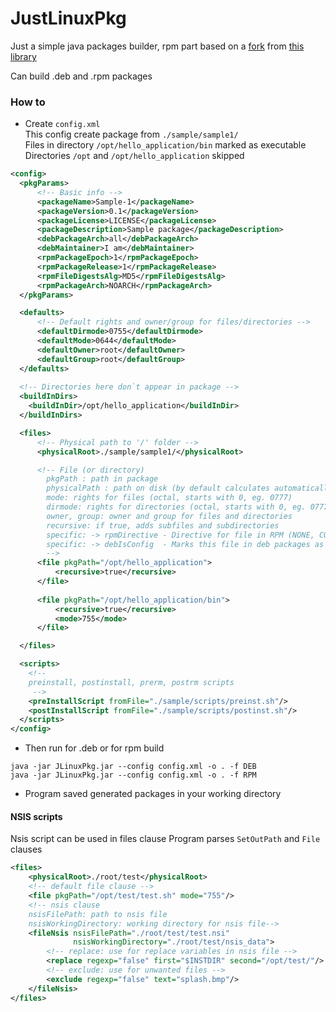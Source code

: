 # JustLinuxPkg
Just a simple java packages builder, rpm part based on a [fork](https://github.com/weoses/redline) from [this library](https://github.com/craigwblake/redline) 

Can build .deb and .rpm packages


### How to

* Create ``config.xml``  
This config create package from ``./sample/sample1/``  
Files in directory ``/opt/hello_application/bin`` marked as executable  
Directories ``/opt`` and ``/opt/hello_application`` skipped

```xml
<config>
  <pkgParams>
      <!-- Basic info -->
      <packageName>Sample-1</packageName>
      <packageVersion>0.1</packageVersion>
      <packageLicense>LICENSE</packageLicense>
      <packageDescription>Sample package</packageDescription>
      <debPackageArch>all</debPackageArch>
      <debMaintainer>I am</debMaintainer>
      <rpmPackageEpoch>1</rpmPackageEpoch>
      <rpmPackageRelease>1</rpmPackageRelease>
      <rpmFileDigestsAlg>MD5</rpmFileDigestsAlg>
      <rpmPackageArch>NOARCH</rpmPackageArch>
  </pkgParams>

  <defaults>
      <!-- Default rights and owner/group for files/directories -->  
      <defaultDirmode>0755</defaultDirmode>
      <defaultMode>0644</defaultMode>
      <defaultOwner>root</defaultOwner>
      <defaultGroup>root</defaultGroup>
  </defaults>
    
  <!-- Directories here don`t appear in package -->
  <buildInDirs>
    <buildInDir>/opt/hello_application</buildInDir>
  </buildInDirs>

  <files>
      <!-- Physical path to '/' folder -->
      <physicalRoot>./sample/sample1/</physicalRoot>

      <!-- File (or directory)
        pkgPath : path in package
        physicalPath : path on disk (by default calculates automatically based on physicalRoot and pkgPath)
        mode: rights for files (octal, starts with 0, eg. 0777)
        dirmode: rights for directories (octal, starts with 0, eg. 0777)
        owner, group: owner and group for files and directories
        recursive: if true, adds subfiles and subdirectories
        specific: -> rpmDirective - Directive for file in RPM (NONE, CONFIG, DOC, ICON, ...)
        specific: -> debIsConfig  - Marks this file in deb packages as config if true
        -->
      <file pkgPath="/opt/hello_application">
          <recursive>true</recursive>
      </file>
    
      <file pkgPath="/opt/hello_application/bin">
          <recursive>true</recursive>
          <mode>755</mode>
      </file>

  </files>

  <scripts>
    <!--
    preinstall, postinstall, prerm, postrm scripts
     -->  
    <preInstallScript fromFile="./sample/scripts/preinst.sh"/>
    <postInstallScript fromFile="./sample/scripts/postinst.sh"/>
  </scripts>
</config>
```
* Then run for .deb or for rpm build  
```shell
java -jar JLinuxPkg.jar --config config.xml -o . -f DEB
java -jar JLinuxPkg.jar --config config.xml -o . -f RPM
```
* Program saved generated packages in your working directory 

#### NSIS scripts 

Nsis script can be used in files clause
Program parses ``SetOutPath`` and ``File`` clauses
```xml
<files>
    <physicalRoot>./root/test</physicalRoot>
    <!-- default file clause -->
    <file pkgPath="/opt/test/test.sh" mode="755"/>
    <!-- nsis clause 
    nsisFilePath: path to nsis file
    nsisWorkingDirectory: working directory for nsis file-->
    <fileNsis nsisFilePath="./root/test/test.nsi" 
              nsisWorkingDirectory="./root/test/nsis_data">
        <!-- replace: use for replace variables in nsis file -->
        <replace regexp="false" first="$INSTDIR" second="/opt/test/"/>
        <!-- exclude: use for unwanted files -->
        <exclude regexp="false" text="splash.bmp"/>
    </fileNsis>
</files>

```